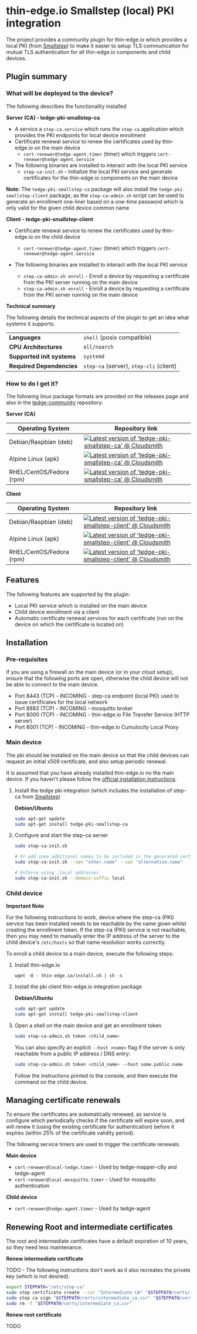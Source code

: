 # thin-edge.io Smallstep (local) PKI integration

The project provides a community plugin for thin-edge.io which provides a local PKI (from [Smallstep](https://smallstep.com/)) to make it easier to setup TLS communication for mutual TLS authentication for all thin-edge.io components and child devices.

## Plugin summary

### What will be deployed to the device?

The following describes the functionality installed

**Server (CA) - tedge-pki-smallstep-ca**

* A service a `step-ca.service` which runs the `step-ca` application which provides the PKI endpoints for local device enrollment
* Certificate renewal service to renew the certificates used by thin-edge.io on the main device
    * `cert-renewer@tedge-agent.timer` (timer) which triggers `cert-renewer@tedge-agent.service`
* The following binaries are installed to interact with the local PKI service
    * `step-ca-init.sh` - Initialize the local PKI service and generate certificates for the thin-edge.io components on the main device

**Note:** The `tedge-pki-smallstep-ca` package will also install the `tedge-pki-smallstep-client` package, as the `step-ca-admin.sh` script can be used to generate an enrollment one-liner based on a one-time password which is only valid for the given child device common name

**Client - tedge-pki-smallstep-client**

* Certificate renewal service to renew the certificates used by thin-edge.io on the child device
    * `cert-renewer@tedge-agent.timer` (timer) which triggers `cert-renewer@tedge-agent.service`

* The following binaries are installed to interact with the local PKI service
    * `step-ca-admin.sh enroll` - Enroll a device by requesting a certificate from the PKI server running on the main device
    * `step-ca-admin.sh enroll` - Enroll a device by requesting a certificate from the PKI server running on the main device


**Technical summary**

The following details the technical aspects of the plugin to get an idea what systems it supports.

|||
|--|--|
|**Languages**|`shell` (posix compatible)|
|**CPU Architectures**|`all/noarch`|
|**Supported init systems**|`systemd`|
|**Required Dependencies**|`step-ca` (server), `step-cli` (client)|

### How to do I get it?

The following linux package formats are provided on the releases page and also in the [tedge-community](https://cloudsmith.io/~thinedge/repos/community/packages/) repository:

**Server (CA)**

|Operating System|Repository link|
|--|--|
|Debian/Raspbian (deb)|[![Latest version of 'tedge-pki-smallstep-ca' @ Cloudsmith](https://api-prd.cloudsmith.io/v1/badges/version/thinedge/community/deb/tedge-pki-smallstep-ca/latest/a=all;d=any-distro%252Fany-version;t=binary/?render=true&show_latest=true)](https://cloudsmith.io/~thinedge/repos/community/packages/detail/deb/tedge-pki-smallstep-ca/latest/a=all;d=any-distro%252Fany-version;t=binary/)|
|Alpine Linux (apk)|[![Latest version of 'tedge-pki-smallstep-ca' @ Cloudsmith](https://api-prd.cloudsmith.io/v1/badges/version/thinedge/community/alpine/tedge-pki-smallstep-ca/latest/a=noarch;d=alpine%252Fany-version/?render=true&show_latest=true)](https://cloudsmith.io/~thinedge/repos/community/packages/detail/alpine/tedge-pki-smallstep-ca/latest/a=noarch;d=alpine%252Fany-version/)|
|RHEL/CentOS/Fedora (rpm)|[![Latest version of 'tedge-pki-smallstep-ca' @ Cloudsmith](https://api-prd.cloudsmith.io/v1/badges/version/thinedge/community/rpm/tedge-pki-smallstep-ca/latest/a=noarch;d=any-distro%252Fany-version;t=binary/?render=true&show_latest=true)](https://cloudsmith.io/~thinedge/repos/community/packages/detail/rpm/tedge-pki-smallstep-ca/latest/a=noarch;d=any-distro%252Fany-version;t=binary/)|

**Client**

|Operating System|Repository link|
|--|--|
|Debian/Raspbian (deb)|[![Latest version of 'tedge-pki-smallstep-client' @ Cloudsmith](https://api-prd.cloudsmith.io/v1/badges/version/thinedge/community/deb/tedge-pki-smallstep-client/latest/a=all;d=any-distro%252Fany-version;t=binary/?render=true&show_latest=true)](https://cloudsmith.io/~thinedge/repos/community/packages/detail/deb/tedge-pki-smallstep-client/latest/a=all;d=any-distro%252Fany-version;t=binary/)|
|Alpine Linux (apk)|[![Latest version of 'tedge-pki-smallstep-client' @ Cloudsmith](https://api-prd.cloudsmith.io/v1/badges/version/thinedge/community/alpine/tedge-pki-smallstep-client/latest/a=noarch;d=alpine%252Fany-version/?render=true&show_latest=true)](https://cloudsmith.io/~thinedge/repos/community/packages/detail/alpine/tedge-pki-smallstep-client/latest/a=noarch;d=alpine%252Fany-version/)|
|RHEL/CentOS/Fedora (rpm)|[![Latest version of 'tedge-pki-smallstep-client' @ Cloudsmith](https://api-prd.cloudsmith.io/v1/badges/version/thinedge/community/rpm/tedge-pki-smallstep-client/latest/a=noarch;d=any-distro%252Fany-version;t=binary/?render=true&show_latest=true)](https://cloudsmith.io/~thinedge/repos/community/packages/detail/rpm/tedge-pki-smallstep-client/latest/a=noarch;d=any-distro%252Fany-version;t=binary/)|

## Features

The following features are supported by the plugin:

* Local PKI service which is installed on the main device
* Child device enrollment via a client
* Automatic certificate renewal services for each certificate (run on the device on which the certificate is located on)

## Installation

### Pre-requisites

If you are using a firewall on the main device (or in your cloud setup), ensure that the following ports are open, otherwise the child device will not be able to connect to the main device.

* Port 8443 (TCP) - INCOMING - step-ca endpoint (local PKI) used to issue certificates for the local network
* Port 8883 (TCP) - INCOMING - mosquitto broker
* Port 8000 (TCP) - INCOMING - thin-edge.io File Transfer Service (HTTP server)
* Port 8001 (TCP) - INCOMING - thin-edge.io Cumulocity Local Proxy

### Main device

The pki should be installed on the main device so that the child devices can request an initial x509 certificate, and also setup periodic renewal.

It is assumed that you have already installed thin-edge.io no the main device. If you haven't please follow the [official installation instructions](https://thin-edge.github.io/thin-edge.io/install/).

1. Install the tedge pki integration (which includes the installation of step-ca from [Smallstep](https://smallstep.com/))

    **Debian/Ubuntu**

    ```sh
    sudo apt-get update
    sudo apt-get install tedge-pki-smallstep-ca
    ```

2. Configure and start the step-ca server

    ```sh
    sudo step-ca-init.sh

    # Or add some additional names to be included in the generated certificates
    sudo step-ca-init.sh --san "other.name" --san "alternative.name"

    # Enforce using .local addresses
    sudo step-ca-init.sh --domain-suffix local
    ```

### Child device

**Important Note** 

For the following instructions to work, device where the step-ca (PKI) service has been installed needs to be reachable by the name given whilst creating the enrollment token. If the step-ca (PKI) service is not reachable, then you may need to manually enter the IP address of the server to the child device's `/etc/hosts` so that name resolution works correctly.

To enroll a child device to a main device, execute the following steps:

1. Install thin-edge.io

    ```sg
    wget -O - thin-edge.io/install.sh | sh -s
    ```

2. Install the pki client thin-edge.io integration package

    **Debian/Ubuntu**

    ```sh
    sudo apt-get update
    sudo apt-get install tedge-pki-smallstep-client
    ```

3. Open a shell on the main device and get an enrollment token

    ```sh
    sudo step-ca-admin.sh token <child_name>
    ```

    You can also specify an explicit `--host <name>` flag if the server is only reachable from a public IP address / DNS entry:

    ```sh
    sudo step-ca-admin.sh token <child_name> --host some.public.name
    ```

    Follow the instructions printed to the console, and then execute the command on the child device.

## Managing certificate renewals

To ensure the certificates are automatically renewed, as service is configure which periodically checks if the certificate will expire soon, and will renew it (using the existing certificate for authentication) before it expires (within 25% of the certificate validity period).

The following service timers are used to trigger the certificate renewals.

**Main device**

* `cert-renewer@local-tedge.timer` - Used by tedge-mapper-c8y and tedge-agent
* `cert-renewer@local-mosquitto.timer` - Used for mosquitto authentication

**Child device**

* `cert-renewer@tedge-agent.timer` - Used by tedge-agent

## Renewing Root and intermediate certificates

The root and intermediate certificates have a default expiration of 10 years, so they need less maintenance.

**Renew intermediate certificate**

TODO - The following instructions don't work as it also recreates the private key (which is not desired).

```sh
export STEPPATH="/etc/step-ca"
sudo step certificate create --csr "Intermediate CA" "$STEPPATH/certs/intermediate_ca.csr" "$STEPPATH/secrets/intermediate_ca_key"
sudo step ca sign "$STEPPATH/certs/intermediate_ca.csr" "$STEPPATH/certs/intermediate_ca.crt"
sudo rm -f "$STEPPATH/certs/intermediate_ca.csr"
```

**Renew root certificate**

TODO
